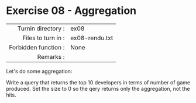 # Exercise 08 - Aggregation

|                         |                    |
| -----------------------:| ------------------ |
|   Turnin directory :    |  ex08              |
|   Files to turn in :    |  ex08-rendu.txt    |
|   Forbidden function :  |  None              |
|   Remarks :             |                    |

Let's do some aggregation:

Write a query that returns the top 10 developers in terms of number of game produced.
Set the size to 0 so the qery returns only the aggregation, not the hits.
